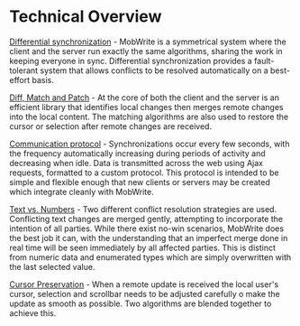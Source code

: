 # Technical Overview #

[Differential synchronization](http://neil.fraser.name/writing/sync) - MobWrite is a symmetrical system where the client and the server run exactly the same algorithms, sharing the work in keeping everyone in sync.  Differential synchronization provides a fault-tolerant system that allows conflicts to be resolved automatically on a best-effort basis.

[Diff, Match and Patch](http://code.google.com/p/google-diff-match-patch/) - At the core of both the client and the server is an efficient library that identifies local changes then merges remote changes into the local content.  The matching algorithms are also used to restore the cursor or selection after remote changes are received.

[Communication protocol](Protocol.md) - Synchronizations occur every few seconds, with the frequency automatically increasing during periods of activity and decreasing when idle.  Data is transmitted across the web using Ajax requests, formatted to a custom protocol.  This protocol is intended to be simple and flexible enough that new clients or servers may be created which integrate cleanly with MobWrite.

[Text vs. Numbers](Numeric.md) - Two different conflict resolution strategies are used.  Conflicting text changes are merged gently, attempting to incorporate the intention of all parties.  While there exist no-win scenarios, MobWrite does the best job it can, with the understanding that an imperfect merge done in real time will be seen immediately by all affected parties.  This is distinct from numeric data and enumerated types which are simply overwritten with the last selected value.

[Cursor Preservation](http://neil.fraser.name/writing/cursor/) - When a remote update is received the local user's cursor, selection and scrollbar needs to be adjusted carefully o make the update as smooth as possible.  Two algorithms are blended together to achieve this.